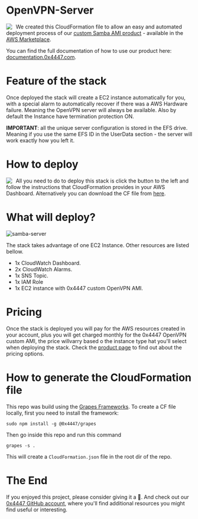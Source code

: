 # OpenVPN-Server

<img align="left" style="float: left; margin: 0 10px 0 0;" src="https://raw.githubusercontent.com/0x4447/0x4447_product_paid_samba/assets/product.png">

We created this CloudFormation file to allow an easy and automated deployment process of our [custom Samba AMI product](https://aws.amazon.com/marketplace/pp/B084HF14KL?ref=_ptnr_social_github) - available in the [AWS Marketplace](https://aws.amazon.com/marketplace/seller-profile?id=80edcebf-11fb-4c36-a3f4-49eb40b518a3?ref=_ptnr_social_github). 

You can find the full documentation of how to use our product here: [documentation.0x4447.com](https://documentation.0x4447.com/products/cloud/aws-marketplace/samba-server.html).

# Feature of the stack

Once deployed the stack will create a EC2 instance automatically for you, with a special alarm to automatically recover if there was a AWS Hardware failure. Meaning the OpenVPN server will always be available. Also by default the Instance have termination protection ON.

**IMPORTANT**: all the unique server configuration is stored in the EFS drive. Meaning if you use the same EFS ID in the UserData section - the server will work exactly how you left it.

# How to deploy

<a target="_blank" href="https://console.aws.amazon.com/cloudformation/home#/stacks/new?stackName=zer0x4447-samba&templateURL=https://s3.amazonaws.com/0x4447-drive-cloudformation/samba-server.json">
<img align="left" style="float: left; margin: 0 10px 0 0;" src="https://s3.amazonaws.com/cloudformation-examples/cloudformation-launch-stack.png"></a>

All you need to do to deploy this stack is click the button to the left and follow the instructions that CloudFormation provides in your AWS Dashboard. Alternatively you can download the CF file from [here](https://s3.amazonaws.com/0x4447-drive-cloudformation/samba-server.json).

# What will deploy?

![samba-server](https://raw.githubusercontent.com/0x4447/0x4447_product_paid_samba/assets/diagram.png)

The stack takes advantage of one EC2 Instance. Other resources are listed bellow.

- 1x CloudWatch Dashboard.
- 2x CloudWatch Alarms.
- 1x SNS Topic.
- 1x IAM Role
- 1x EC2 instance with 0x4447 custom OpenVPN AMI.

# Pricing

Once the stack is deployed you will pay for the AWS resources created in your account, plus you will get charged monthly for the 0x4447 OpenVPN custom AMI, the price willvarry based o the instance type hat you'll select when deploying the stack. Check the [product page](https://aws.amazon.com/marketplace/pp/B07YN9CCV4/) to find out about the pricing options.

# How to generate the CloudFormation file

This repo was build using the [Grapes Frameworks](https://www.npmjs.com/package/@0x4447/grapes). To create a CF file locally, first you need to install the framework:

```
sudo npm install -g @0x4447/grapes
```

Then go inside this repo and run this command

```
grapes -s .
```

This will create a `CloudFormation.json` file in the root dir of the repo.

# The End

If you enjoyed this project, please consider giving it a 🌟. And check out our [0x4447 GitHub account](https://github.com/0x4447), where you'll find additional resources you might find useful or interesting.